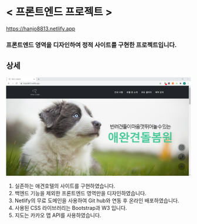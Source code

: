 # < 프론트엔드 프로젝트 >

https://hanjo8813.netlify.app
### 프론트엔드 영역을 디자인하여 정적 사이트를 구현한 프로젝트입니다.

## 상세

<img src="./assets/img/gh_main.png">

1. 실존하는 애견호텔의 사이트를 구현하였습니다.
2. 백엔드 기능을 제외한 프론트엔드 영역만을 디자인하였습니다.
3. Netlify의 무료 도메인을 사용하여 Git hub와 연동 후 온라인 배포하였습니다.
4. 사용된 CSS 라이브러리는 Bootstrap과 W3 입니다.
5. 지도는 카카오 맵 API를 사용하였습니다.
